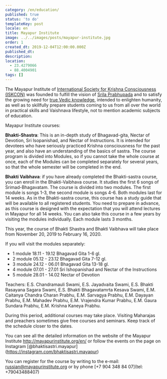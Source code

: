 ```yaml
---
category: /en/education/
published: true
status: 'to do'
templateKey: post
locale: en
title: Mayapur Institute
image: ../../images/posts/mayapur-institute.jpg
order: 1
created_dt: 2019-12-04T12:00:00.000Z
published_dt:
description:
location:
  - 23.4279066
  - 88.4004901
tags: []
---
```


The Mayapur Institute of [International Society for Krishna Consciousness (ISKCON)](/en/iskcon) was founded to fulfill the vision of [Srila Prabhupada](/en/srila-prabhupada) and to satisfy the growing need for [true Vedic knowledge](/en/bhagavad-gita), intended to enlighten humanity, as well as to skillfully prepare students coming to us from all over the world in practical skills and Vaishnava lifestyle, not to mention academic subjects of education.

Mayapur Institute courses:

**Bhakti-Shastra**: This is an in-depth study of Bhagavad-gita, Nectar of Devotion, Sri Isopanishad, and Nectar of Instructions. It is intended for devotees who have seriously practiced Krishna consciousness for the past year, and also have an understanding of the basics of sastra. The course program is divided into Modules, so if you cannot take the whole course at once, each of the Modules can be completed separately for several years, so that the whole semester will be completed in the end.

**Bhakti Vaibhava**: if you have already completed the Bhakti-sastra course, you can enroll in the Bhakti-Vaibhava course. It studies the first 6 songs of Srimad-Bhagavatam. The course is divided into two modules. The first module is songs 1-3, the second module is songs 4-6. Both modules last for 14 weeks. As in the Bhakti-sastra course, this course has a study guide that will be available to all registered students. You need to prepare in advance, as this course is designed with the expectation that you will attend lectures in Mayapur for all 14 weeks. You can also take this course in a few years by visiting the modules individually. Each module lasts 3 months.

This year, the course of Bhakti Shastra and Bhakti Vaibhava will take place from November 20, 2019 to February 16, 2020.

If you will visit the modules separately:

- 1 module 18.11 - 19.12 Bhagavad Gita 1-6 gl.
- 2 module 05.12 - 23.12 Bhagavad Gita 7-12 gl.
- 3 module 24.12 - 06.01 Bhagavad Gita 13-18 gl.
- 4 module 07.01 - 27.01 Sri Ishopanishad and Nectar of the Instructions
- 5 module 28.01 - 14.02 Nectar of Devotion

Teachers: E.S. Chandramauli Swami, E.S. Jayadvaita Swami, E.S. Bhakti Rasayana Sagara Swami, E.S. Bhakti Bhagavatamrta Kesava Swami, E.M. Caitanya Chandra Charan Prabhu, E.M. Sarvagya Prabhu, E.M. Dayayan Prabhu, E.M. Mahadev Prabhu, E.M. Vrajendra Kumar Prabhu, E.M. Gaura Sundara Prabhu, E.M. Krishna Kaneya Prabhu.

During this period, additional courses may take place. Visiting Maharajas and preachers sometimes give free courses and seminars. Keep track of the schedule closer to the dates.

You can see all the detailed information on the website of the Mayapur Institute http://mayapurinstitute.org/en/ or follow the events on the page on Instagram [@bhaktisastri.mayapur] (https://instagram.com/bhaktisastri.mayapur)

You can register for the course by writing to the e-mail: [russian@mayapurinstitute.org](mailto:russian@mayapurinstitute.org) or by phone [+7 904 348 84 07](tel: +79043488407)
